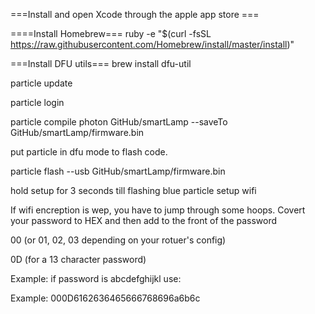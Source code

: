 ===Install and open Xcode through the apple app store ===

====Install Homebrew===
ruby -e "$(curl -fsSL https://raw.githubusercontent.com/Homebrew/install/master/install)"

===Install DFU utils===
brew install dfu-util

particle update

particle login

particle compile photon GitHub/smartLamp --saveTo GitHub/smartLamp/firmware.bin

put particle in dfu mode to flash code.

particle flash --usb GitHub/smartLamp/firmware.bin

hold setup for 3 seconds till flashing blue
particle setup wifi

If wifi encreption is wep, you have to jump through some hoops. Covert your password to HEX and then add to the front of the password

00 (or 01, 02, 03 depending on your rotuer's config)

0D (for a 13 character password)

Example: if password is abcdefghijkl use:

Example: 000D6162636465666768696a6b6c